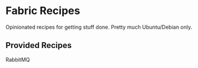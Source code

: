 # Fabric Recipes

Opinionated recipes for getting stuff done. Pretty much Ubuntu/Debian only.

## Provided Recipes

RabbitMQ
